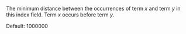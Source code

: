 The minimum distance between the occurrences of term *x* and term *y* in this index field. Term *x* occurs before term *y*.

Default: 1000000